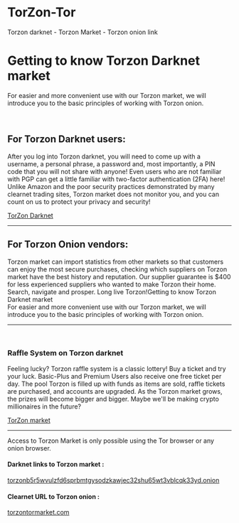 # TorZon-Tor
 Torzon darknet - Torzon Market - Torzon onion link 
 <body>
<h1>Getting to know Torzon Darknet market</h1>
<p>For easier and more convenient use with our Torzon market, we will introduce you to the basic principles of working with Torzon onion.</p>
<br>
<h2>For Torzon Darknet users:</h2>
<p>After you log into Torzon darknet, you will need to come up with a username, a personal phrase, a password and, most importantly, a PIN code that you will not share with anyone! Even users who are not familiar with PGP can get a little familiar with two-factor authentication (2FA) here! Unlike Amazon and the poor security practices demonstrated by many clearnet trading sites, Torzon market does not monitor you, and you can count on us to protect your privacy and security!</p>
<a href="https://torzontormarket.com/">TorZon Darknet</a>
<hr>
<h2>For Torzon Onion vendors:</h2>
<p>Torzon market can import statistics from other markets so that customers can enjoy the most secure purchases, checking which suppliers on Torzon market have the best history and reputation. Our supplier guarantee is $400 for less experienced suppliers who wanted to make Torzon their home. Search, navigate and prosper. Long live Torzon!Getting to know Torzon Darknet market <br>For easier and more convenient use with our Torzon market, we will introduce you to the basic principles of working with Torzon onion.</p>
<hr><br>
<h3>Raffle System on Torzon darknet</h3>
<p>Feeling lucky? Torzon raffle system is a classic lottery! Buy a ticket and try your luck. Basic-Plus and Premium Users also receive one free ticket per day. The pool Torzon is filled up with funds as items are sold, raffle tickets are purchased, and accounts are upgraded. As the Torzon market grows, the prizes will become bigger and bigger. Maybe we'll be making crypto millionaires in the future?</p>
<a href="https://torzontormarket.com/">TorZon market</a>
<hr>
<p>Access to Torzon Market is only possible using the Tor browser or any onion browser.</p>
<h4>Darknet links to Torzon market :</h4>
<a href="http://torzonb5r5wvulzfd6sprbmtgysodzkawjec32shu65wt3vblcqk33yd.onion/">torzonb5r5wvulzfd6sprbmtgysodzkawjec32shu65wt3vblcqk33yd.onion</a>
<h4>Clearnet URL to Torzon onion :</h4>
<a href="https://torzontormarket.com/">torzontormarket.com</a>
 </body>
